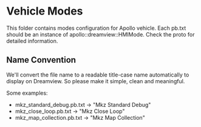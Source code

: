 # Vehicle Modes

This folder contains modes configuration for Apollo vehicle. Each pb.txt should
be an instance of apollo::dreamview::HMIMode. Check the proto for detailed
information.

## Name Convention

We'll convert the file name to a readable title-case name automatically to
display on Dreamview. So please make it simple, clean and meaningful.

Some examples:

* mkz_standard_debug.pb.txt -> "Mkz Standard Debug"
* mkz_close_loop.pb.txt     -> "Mkz Close Loop"
* mkz_map_collection.pb.txt -> "Mkz Map Collection"
